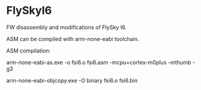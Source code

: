 # FlySkyI6
FW disassembly and modifications of FlySky I6.

ASM can be compiled with arm-none-eabi toolchain.

ASM compilation:

arm-none-eabi-as.exe -o fsi6.o fsi6.asm -mcpu=cortex-m0plus -mthumb -g3

arm-none-eabi-objcopy.exe -O binary fsi6.o fsi6.bin
